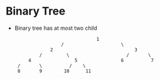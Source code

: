 # Binary Tree
 - Binary tree has at most two child



                                     1
                        /                     \
                    2                              3
                /         \                     /       \
            4                5                6          7
        /       \          /    \
        8       9        10      11